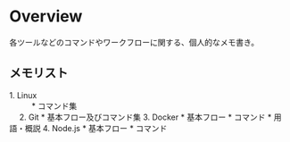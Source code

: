 # Overview  
各ツールなどのコマンドやワークフローに関する、個人的なメモ書き。  
  
  
## メモリスト
<dl>

<dt>1. Linux</dt>  
  <dd>* コマンド集  </dd> 　
2. Git  
  * 基本フロー及びコマンド集
3. Docker  
  * 基本フロー
  * コマンド
  * 用語・概説
4. Node.js  
  * 基本フロー
  * コマンド  

</dl>
